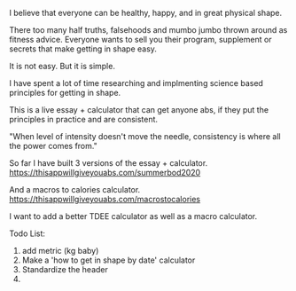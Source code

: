 I believe that everyone can be healthy, happy, and in great physical shape. 

There too many half truths, falsehoods and mumbo jumbo thrown around as fitness advice. Everyone wants to sell you their program, supplement or secrets that make getting in shape easy. 

It is not easy. But it is simple.

I have spent a lot of time researching and implmenting science based principles for getting in shape. 

This is a live essay + calculator that can get anyone abs, if they put the principles in practice and are consistent. 

"When level of intensity doesn't move the needle, consistency is where all the power comes from."

So far I have built 3 versions of the essay + calculator. 
https://thisappwillgiveyouabs.com/summerbod2020

And a macros to calories calculator.
https://thisappwillgiveyouabs.com/macrostocalories

I want to add a better TDEE calculator as well as a macro calculator.

Todo List:
1. add metric (kg baby)
2. Make a 'how to get in shape by date' calculator
3. Standardize the header
4. 
